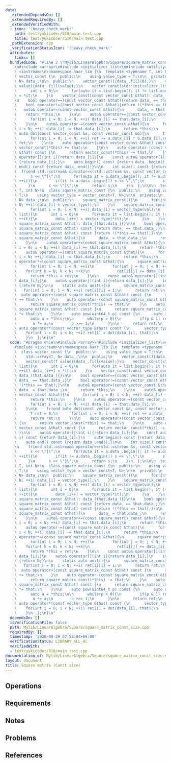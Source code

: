 ```yaml
---
data:
  _extendedDependsOn: []
  _extendedRequiredBy: []
  _extendedVerifiedWith:
  - icon: ':heavy_check_mark:'
    path: test/yukicoder/510/main.test.cpp
    title: test/yukicoder/510/main.test.cpp
  _pathExtension: cpp
  _verificationStatusIcon: ':heavy_check_mark:'
  attributes:
    links: []
  bundledCode: "#line 2 \"Mylib/LinearAlgebra/Square/square_matrix_const_size.cpp\"\
    \n#include <array>\n#include <initializer_list>\n#include <utility>\n#include\
    \ <iostream>\n\nnamespace haar_lib {\n  template <typename T, int N>\n  class\
    \ vector_const {\n  public:\n    using value_type = T;\n\n  private:\n    std::array<T,\
    \ N> data_;\n\n  public:\n    vector_const(){data_.fill(0);}\n    vector_const(T\
    \ value){data_.fill(value);}\n    vector_const(std::initializer_list<T> list){\n\
    \      int i = 0;\n      for(auto it = list.begin(); it != list.end(); ++it) data_[i++]\
    \ = *it;\n    }\n    vector_const(const vector_const &that): data_(that.data_){}\n\
    \n    bool operator==(const vector_const &that){return data_ == that.data_;}\n\
    \    bool operator!=(const vector_const &that){return !(*this == that);}\n\n \
    \   auto& operator=(const vector_const &that){\n      data_ = that.data_;\n  \
    \    return *this;\n    }\n\n    auto& operator+=(const vector_const &that){\n\
    \      for(int i = 0; i < N; ++i) data_[i] += that.data_[i];\n      return *this;\n\
    \    }\n\n    auto& operator-=(const vector_const &that){\n      for(int i = 0;\
    \ i < N; ++i) data_[i] -= that.data_[i];\n      return *this;\n    }\n\n    friend\
    \ auto dot(const vector_const &a, const vector_const &b){\n      T ret = 0;\n\
    \      for(int i = 0; i < N; ++i) ret += a.data_[i] * b.data_[i];\n      return\
    \ ret;\n    }\n\n    auto operator+(const vector_const &that) const {\n      return\
    \ vector_const(*this) += that;\n    }\n\n    auto operator-(const vector_const\
    \ &that) const {\n      return vector_const(*this) -= that;\n    }\n\n    auto&\
    \ operator[](int i){return data_[i];}\n    const auto& operator[](int i) const\
    \ {return data_[i];}\n    auto begin() const {return data_.begin();}\n    auto\
    \ end() const {return data_.end();}\n\n    int size() const {return N;}\n\n  \
    \  friend std::ostream& operator<<(std::ostream &s, const vector_const &a){\n\
    \      s << \"{\";\n      for(auto it = a.data_.begin(); it != a.data_.end();\
    \ ++it){\n        if(it != a.data_.begin()) s << \",\";\n        s << *it;\n \
    \     }\n      s << \"}\";\n      return s;\n    }\n  };\n\n\n  template <typename\
    \ T, int N>\n  class square_matrix_const {\n  public:\n    using value_type =\
    \ T;\n    using vector_type = vector_const<T, N>;\n\n  private:\n    std::array<vector_type,\
    \ N> data_;\n\n  public:\n    square_matrix_const(){\n      for(int i = 0; i <\
    \ N; ++i) data_[i] = vector_type();\n    }\n    square_matrix_const(const T &val){\n\
    \      for(int i = 0; i < N; ++i) data_[i] = vector_type(val);\n    }\n    square_matrix_const(std::initializer_list<std::initializer_list<T>>\
    \ list){\n      int i = 0;\n      for(auto it = list.begin(); it != list.end();\
    \ ++it){\n        data_[i++] = vector_type(*it);\n      }\n    }\n    square_matrix_const(const\
    \ square_matrix_const &that): data_(that.data_){}\n\n    bool operator==(const\
    \ square_matrix_const &that) const {return data_ == that.data_;}\n    bool operator!=(const\
    \ square_matrix_const &that) const {return !(*this == that);}\n\n    auto& operator=(const\
    \ square_matrix_const &that){\n      data_ = that.data_;\n      return *this;\n\
    \    }\n\n    auto& operator+=(const square_matrix_const &that){\n      for(int\
    \ i = 0; i < N; ++i) data_[i] += that.data_[i];\n      return *this;\n    }\n\n\
    \    auto& operator-=(const square_matrix_const &that){\n      for(int i = 0;\
    \ i < N; ++i) data_[i] -= that.data_[i];\n      return *this;\n    }\n\n    auto&\
    \ operator*=(const square_matrix_const &that){\n      square_matrix_const ret;\n\
    \      for(int i = 0; i < N; ++i)\n        for(int j = 0; j < N; ++j)\n      \
    \    for(int k = 0; k < N; ++k)\n            ret[i][j] += data_[i][k] * that.data_[k][j];\n\
    \      return *this = ret;\n    }\n\n    const auto& operator[](int i) const {return\
    \ data_[i];}\n    auto& operator[](int i){return data_[i];}\n    int size() const\
    \ {return N;}\n\n    static auto unit(){\n      square_matrix_const ret;\n   \
    \   for(int i = 0; i < N; ++i) ret[i][i] = 1;\n      return ret;\n    }\n\n  \
    \  auto operator+(const square_matrix_const &that) const {\n      return square_matrix_const(*this)\
    \ += that;\n    }\n    auto operator-(const square_matrix_const &that) const {\n\
    \      return square_matrix_const(*this) -= that;\n    }\n    auto operator*(const\
    \ square_matrix_const &that) const {\n      return square_matrix_const(*this)\
    \ *= that;\n    }\n\n    auto pow(uint64_t p) const {\n      auto ret = unit();\n\
    \      auto a = *this;\n\n      while(p > 0){\n        if(p & 1) ret *= a;\n \
    \       a *= a;\n        p >>= 1;\n      }\n\n      return ret;\n    }\n\n   \
    \ auto operator*(const vector_type &that) const {\n      vector_type ret;\n  \
    \    for(int i = 0; i < N; ++i) ret[i] = dot(data_[i], that);\n      return ret;\n\
    \    }\n  };\n}\n"
  code: "#pragma once\n#include <array>\n#include <initializer_list>\n#include <utility>\n\
    #include <iostream>\n\nnamespace haar_lib {\n  template <typename T, int N>\n\
    \  class vector_const {\n  public:\n    using value_type = T;\n\n  private:\n\
    \    std::array<T, N> data_;\n\n  public:\n    vector_const(){data_.fill(0);}\n\
    \    vector_const(T value){data_.fill(value);}\n    vector_const(std::initializer_list<T>\
    \ list){\n      int i = 0;\n      for(auto it = list.begin(); it != list.end();\
    \ ++it) data_[i++] = *it;\n    }\n    vector_const(const vector_const &that):\
    \ data_(that.data_){}\n\n    bool operator==(const vector_const &that){return\
    \ data_ == that.data_;}\n    bool operator!=(const vector_const &that){return\
    \ !(*this == that);}\n\n    auto& operator=(const vector_const &that){\n     \
    \ data_ = that.data_;\n      return *this;\n    }\n\n    auto& operator+=(const\
    \ vector_const &that){\n      for(int i = 0; i < N; ++i) data_[i] += that.data_[i];\n\
    \      return *this;\n    }\n\n    auto& operator-=(const vector_const &that){\n\
    \      for(int i = 0; i < N; ++i) data_[i] -= that.data_[i];\n      return *this;\n\
    \    }\n\n    friend auto dot(const vector_const &a, const vector_const &b){\n\
    \      T ret = 0;\n      for(int i = 0; i < N; ++i) ret += a.data_[i] * b.data_[i];\n\
    \      return ret;\n    }\n\n    auto operator+(const vector_const &that) const\
    \ {\n      return vector_const(*this) += that;\n    }\n\n    auto operator-(const\
    \ vector_const &that) const {\n      return vector_const(*this) -= that;\n   \
    \ }\n\n    auto& operator[](int i){return data_[i];}\n    const auto& operator[](int\
    \ i) const {return data_[i];}\n    auto begin() const {return data_.begin();}\n\
    \    auto end() const {return data_.end();}\n\n    int size() const {return N;}\n\
    \n    friend std::ostream& operator<<(std::ostream &s, const vector_const &a){\n\
    \      s << \"{\";\n      for(auto it = a.data_.begin(); it != a.data_.end();\
    \ ++it){\n        if(it != a.data_.begin()) s << \",\";\n        s << *it;\n \
    \     }\n      s << \"}\";\n      return s;\n    }\n  };\n\n\n  template <typename\
    \ T, int N>\n  class square_matrix_const {\n  public:\n    using value_type =\
    \ T;\n    using vector_type = vector_const<T, N>;\n\n  private:\n    std::array<vector_type,\
    \ N> data_;\n\n  public:\n    square_matrix_const(){\n      for(int i = 0; i <\
    \ N; ++i) data_[i] = vector_type();\n    }\n    square_matrix_const(const T &val){\n\
    \      for(int i = 0; i < N; ++i) data_[i] = vector_type(val);\n    }\n    square_matrix_const(std::initializer_list<std::initializer_list<T>>\
    \ list){\n      int i = 0;\n      for(auto it = list.begin(); it != list.end();\
    \ ++it){\n        data_[i++] = vector_type(*it);\n      }\n    }\n    square_matrix_const(const\
    \ square_matrix_const &that): data_(that.data_){}\n\n    bool operator==(const\
    \ square_matrix_const &that) const {return data_ == that.data_;}\n    bool operator!=(const\
    \ square_matrix_const &that) const {return !(*this == that);}\n\n    auto& operator=(const\
    \ square_matrix_const &that){\n      data_ = that.data_;\n      return *this;\n\
    \    }\n\n    auto& operator+=(const square_matrix_const &that){\n      for(int\
    \ i = 0; i < N; ++i) data_[i] += that.data_[i];\n      return *this;\n    }\n\n\
    \    auto& operator-=(const square_matrix_const &that){\n      for(int i = 0;\
    \ i < N; ++i) data_[i] -= that.data_[i];\n      return *this;\n    }\n\n    auto&\
    \ operator*=(const square_matrix_const &that){\n      square_matrix_const ret;\n\
    \      for(int i = 0; i < N; ++i)\n        for(int j = 0; j < N; ++j)\n      \
    \    for(int k = 0; k < N; ++k)\n            ret[i][j] += data_[i][k] * that.data_[k][j];\n\
    \      return *this = ret;\n    }\n\n    const auto& operator[](int i) const {return\
    \ data_[i];}\n    auto& operator[](int i){return data_[i];}\n    int size() const\
    \ {return N;}\n\n    static auto unit(){\n      square_matrix_const ret;\n   \
    \   for(int i = 0; i < N; ++i) ret[i][i] = 1;\n      return ret;\n    }\n\n  \
    \  auto operator+(const square_matrix_const &that) const {\n      return square_matrix_const(*this)\
    \ += that;\n    }\n    auto operator-(const square_matrix_const &that) const {\n\
    \      return square_matrix_const(*this) -= that;\n    }\n    auto operator*(const\
    \ square_matrix_const &that) const {\n      return square_matrix_const(*this)\
    \ *= that;\n    }\n\n    auto pow(uint64_t p) const {\n      auto ret = unit();\n\
    \      auto a = *this;\n\n      while(p > 0){\n        if(p & 1) ret *= a;\n \
    \       a *= a;\n        p >>= 1;\n      }\n\n      return ret;\n    }\n\n   \
    \ auto operator*(const vector_type &that) const {\n      vector_type ret;\n  \
    \    for(int i = 0; i < N; ++i) ret[i] = dot(data_[i], that);\n      return ret;\n\
    \    }\n  };\n}\n"
  dependsOn: []
  isVerificationFile: false
  path: Mylib/LinearAlgebra/Square/square_matrix_const_size.cpp
  requiredBy: []
  timestamp: '2020-09-29 07:58:04+09:00'
  verificationStatus: LIBRARY_ALL_AC
  verifiedWith:
  - test/yukicoder/510/main.test.cpp
documentation_of: Mylib/LinearAlgebra/Square/square_matrix_const_size.cpp
layout: document
title: Square matrix (Const size)
---
```


## Operations

## Requirements

## Notes

## Problems

## References
